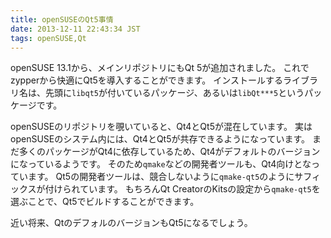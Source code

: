 ```yaml
---
title: openSUSEのQt5事情
date: 2013-12-11 22:43:34 JST
tags: openSUSE,Qt
---
```


openSUSE 13\.1から、メインリポジトリにもQt 5が追加されました。
これでzypperから快適にQt5を導入することができます。
インストールするライブラリ名は、先頭に`libqt5`が付いているパッケージ、あるいは`libQt***5`というパッケージです。

openSUSEのリポジトリを覗いていると、Qt4とQt5が混在しています。
実はopenSUSEのシステム内には、Qt4とQt5が共存できるようになっています。
まだ多くのパッケージがQt4に依存しているため、Qt4がデフォルトのバージョンになっているようです。
そのため`qmake`などの開発者ツールも、Qt4向けとなっています。
Qt5の開発者ツールは、競合しないように`qmake-qt5`のようにサフィックスが付けられています。
もちろんQt CreatorのKitsの設定から`qmake-qt5`を選ぶことで、Qt5でビルドすることができます。

近い将来、QtのデフォルのバージョンもQt5になるでしょう。

